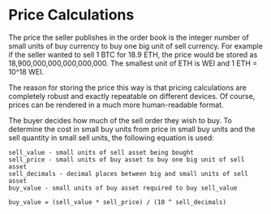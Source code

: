 # Price Calculations

The price the seller publishes in the order book is the integer number of small units of buy currency to buy one big unit of sell currency. For example if the seller wanted to sell 1 BTC for 18.9 ETH, the price would be stored as 18,900,000,000,000,000,000. The smallest unit of ETH is WEI and 1 ETH = 10^18 WEI.

The reason for storing the price this way is that pricing calculations are completely robust and exactly repeatable on different devices. Of course, prices can be rendered in a much more human-readable format.

The buyer decides how much of the sell order they wish to buy. To determine the cost in small buy units from price in small buy units and the sell quantity in small sell units, the following equation is used:

```
sell_value - small units of sell asset being bought
sell_price - small units of buy asset to buy one big unit of sell asset
sell_decimals - decimal places between big and small units of sell asset
buy_value - small units of buy asset required to buy sell_value

buy_value = (sell_value * sell_price) / (10 ^ sell_decimals) 
```

